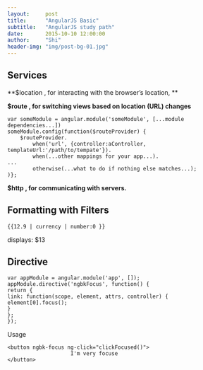 ```yaml
---
layout:     post
title:      "AngularJS Basic"
subtitle:   "AngularJS study path"
date:       2015-10-10 12:00:00
author:     "Shi"
header-img: "img/post-bg-01.jpg"
---
```


<h2 class="section-heading">Services</h2>

**$location , for interacting with the browser’s location, **

**$route , for switching views based on location (URL) changes**

	var someModule = angular.module('someModule', [...module dependencies...])
	someModule.config(function($routeProvider) {
		$routeProvider.
			when('url', {controller:aController, templateUrl:'/path/to/tempate'}).
			when(...other mappings for your app...).
	...
			otherwise(...what to do if nothing else matches...);
	)};


**$http , for communicating with servers.**


<h2>  Formatting with Filters</h2>

	{{12.9 | currency | number:0 }}
displays: $13

<h2>  Directive </h2>

	var appModule = angular.module('app', []);
	appModule.directive('ngbkFocus', function() {
	return {
	link: function(scope, element, attrs, controller) {
	element[0].focus();
	}
	};
	});

Usage

	<button ngbk-focus ng-click="clickFocused()">
                        I'm very focuse
	</button>
